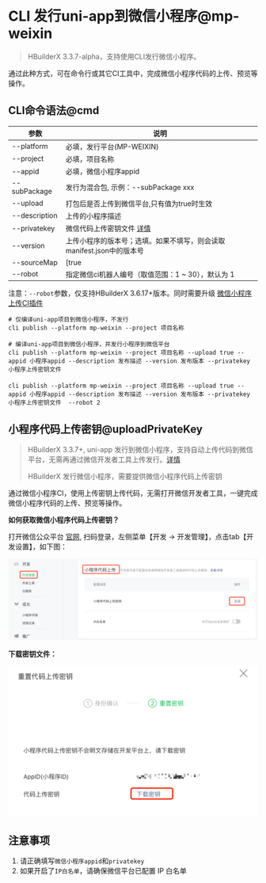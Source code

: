 # CLI 发行uni-app到微信小程序@mp-weixin

> HBuilderX 3.3.7-alpha，支持使用CLI发行微信小程序。

通过此种方式，可在命令行或其它CI工具中，完成微信小程序代码的上传、预览等操作。

## CLI命令语法@cmd


|参数			|说明																	|
|--				|--																		|
|--platform		|必填，发行平台(MP-WEIXIN)												|
|--project		|必填，项目名称															|
|--appid		|必填，微信小程序appid													|
|--subPackage	|发行为混合包, 示例：--subPackage xxx									|
|--upload		|打包后是否上传到微信平台,只有值为true时生效							|
|--description	|上传的小程序描述														|
|--privatekey	|微信代码上传密钥文件 [详情](#uploadPrivateKey)							|
|--version		|上传小程序的版本号；选填。如果不填写，则会读取manifest.json中的版本号	|
|--sourceMap    |[true|false] 生成SourceMap,值为 true 时生效，默认为 false					|
|--robot		|指定微信ci机器人编号（取值范围：1 ~ 30），默认为 1						|

注意：`--robot`参数，仅支持HBuilderX 3.6.17+版本。同时需要升级 [微信小程序上传CI插件](https://ext.dcloud.net.cn/plugin?id=7199)


```shell
# 仅编译uni-app项目到微信小程序，不发行
cli publish --platform mp-weixin --project 项目名称

# 编译uni-app项目到微信小程序，并发行小程序到微信平台
cli publish --platform mp-weixin --project 项目名称 --upload true --appid 小程序appid --description 发布描述 --version 发布版本 --privatekey 小程序上传密钥文件

cli publish --platform mp-weixin --project 项目名称 --upload true --appid 小程序appid --description 发布描述 --version 发布版本 --privatekey 小程序上传密钥文件  --robot 2
```


## 小程序代码上传密钥@uploadPrivateKey

> HBuilderX 3.3.7+, uni-app 发行到微信小程序，支持自动上传代码到微信平台，无需再通过微信开发者工具上传发行。[详情](/Tutorial/App/uni-app-publish-mp-weixin)
>
> HBuilderX 发行微信小程序，需要提供微信小程序代码上传密钥

通过微信小程序CI，使用上传密钥上传代码，无需打开微信开发者工具，一键完成微信小程序代码的上传、预览等操作。

**如何获取微信小程序代码上传密钥？**

打开微信公众平台 [官网](https://mp.weixin.qq.com/), 扫码登录，左侧菜单【开发 -> 开发管理】，点击tab【开发设置】，如下图：

<img src="/static/snapshots/cli/wechat-uploadPrivateKey.png" class="hd-img" />

**下载密钥文件：**

<img src="/static/snapshots/cli/wechat-downloadkeyFile.png" class="hd-img"/>

## 注意事项

1. 请正确填写`微信小程序appid`和`privatekey`
2. 如果开启了`IP白名单`，请确保微信平台已配置 IP 白名单
